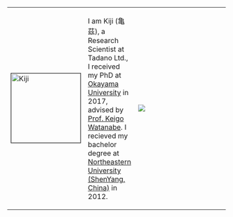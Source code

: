 
<table width="100%" border="0" cellspacing="15" cellpadding="0">
<tbody>
  <tr>
    <td width="15%">
        <a href="https://stonecave.xyz/theme/images/me.png"><img alt="Kiji" src="https://stonecave.xyz/theme/images/me.png" width="160" border="1"></a>
    </td>
    <td>
    <p> 
        I am Kiji  (<span lang="zh-cn">亀茲</span>), a <span property="tittle">Research Scientist<span> 
        at <span property="affiliation">Tadano Ltd.</span>,
        I received my PhD at <a href="http://www.okayama-u.ac.jp/">Okayama University</a> in 2017,
        advised by <a href="https://researchmap.jp/read0172562"> Prof. Keigo Watanabe</a>. 
        I recieved my bachelor degree at 
        <a href="http://www.neu.edu.cn/"> Northeastern University 
        (ShenYang, China)</a> in 2012. <br>
    </p>
    </td>
    <td width="45%">
    <a href="https://github.com/anuraghazra/github-readme-stats">
      <img align="left" src="https://github-readme-stats.vercel.app/api?username=MerdanBay&count_private=true&show_icons=true&theme=graywhite" />
    </a>
    </td>
   </tr>
</tbody>
</table>
